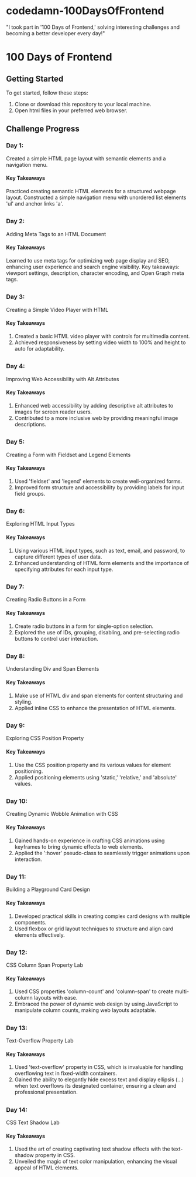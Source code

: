 # codedamn-100DaysOfFrontend
"I took part in '100 Days of Frontend,' solving interesting challenges and becoming a better developer every day!"

# 100 Days of Frontend
## Getting Started

To get started, follow these steps:

1. Clone or download this repository to your local machine.
2. Open html files in your preferred web browser.

<h2>Challenge Progress</h2>
<h3>Day 1:</h3> Created a simple HTML page layout with semantic elements and a navigation menu.
<h4>Key Takeaways</h4>
Practiced creating semantic HTML elements for a structured webpage layout.
Constructed a simple navigation menu with unordered list elements 'ul' and anchor links 'a'.

##

<h3>Day 2:</h3> Adding Meta Tags to an HTML Document
<h4>Key Takeaways</h4>
Learned to use meta tags for optimizing web page display and SEO, enhancing user experience and search engine visibility. Key takeaways: viewport settings, description, character encoding, and Open Graph meta tags.

##

<h3>Day 3:</h3> Creating a Simple Video Player with HTML
<h4>Key Takeaways</h4>

1. Created a basic HTML video player with controls for multimedia content.
2. Achieved responsiveness by setting video width to 100% and height to auto for adaptability.

##

<h3>Day 4:</h3> Improving Web Accessibility with Alt Attributes
<h4>Key Takeaways</h4>

1. Enhanced web accessibility by adding descriptive alt attributes to images for screen reader users.
2. Contributed to a more inclusive web by providing meaningful image descriptions.

##

<h3>Day 5:</h3> Creating a Form with Fieldset and Legend Elements
<h4>Key Takeaways</h4>

1. Used 'fieldset' and 'legend' elements to create well-organized forms.
2. Improved form structure and accessibility by providing labels for input field groups.

##

<h3>Day 6:</h3> Exploring HTML Input Types
<h4>Key Takeaways</h4>

1. Using various HTML input types, such as text, email, and password, to capture different types of user data.
2. Enhanced understanding of HTML form elements and the importance of specifying attributes for each input type.

##

<h3>Day 7:</h3> Creating Radio Buttons in a Form
<h4>Key Takeaways</h4>

1. Create radio buttons in a form for single-option selection.
2. Explored the use of IDs, grouping, disabling, and pre-selecting radio buttons to control user interaction.

##

<h3>Day 8:</h3> Understanding Div and Span Elements
<h4>Key Takeaways</h4>

1. Make use of HTML div and span elements for content structuring and styling.
2. Applied inline CSS to enhance the presentation of HTML elements.

##

<h3>Day 9:</h3> Exploring CSS Position Property
<h4>Key Takeaways</h4>

1. Use the CSS position property and its various values for element positioning.
2. Applied positioning elements using 'static,' 'relative,' and 'absolute' values.

##

<h3>Day 10:</h3> Creating Dynamic Wobble Animation with CSS
<h4>Key Takeaways</h4>

1. Gained hands-on experience in crafting CSS animations using keyframes to bring dynamic effects to web elements.
2. Applied the ':hover' pseudo-class to seamlessly trigger animations upon interaction.

##

<h3>Day 11:</h3> Building a Playground Card Design
<h4>Key Takeaways</h4>

1. Developed practical skills in creating complex card designs with multiple components.
2. Used flexbox or grid layout techniques to structure and align card elements effectively.

##

<h3>Day 12:</h3> CSS Column Span Property Lab
<h4>Key Takeaways</h4>

1. Used CSS properties 'column-count' and 'column-span' to create multi-column layouts with ease.
2. Embraced the power of dynamic web design by using JavaScript to manipulate column counts, making web layouts adaptable.

##

<h3>Day 13:</h3> Text-Overflow Property Lab
<h4>Key Takeaways</h4>

1. Used 'text-overflow' property in CSS, which is invaluable for handling overflowing text in fixed-width containers.
2. Gained the ability to elegantly hide excess text and display ellipsis (...) when text overflows its designated container, ensuring a clean and professional presentation.

##

<h3>Day 14:</h3> CSS Text Shadow Lab
<h4>Key Takeaways</h4>

1. Used the art of creating captivating text shadow effects with the text-shadow property in CSS.
2. Unveiled the magic of text color manipulation, enhancing the visual appeal of HTML elements.

##